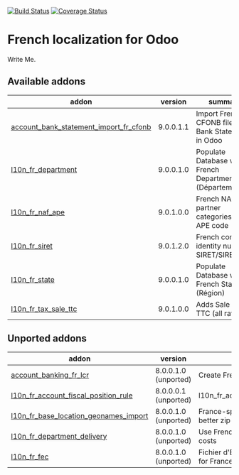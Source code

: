 [![Build Status](https://travis-ci.org/OCA/l10n-france.svg?branch=9.0)](https://travis-ci.org/OCA/l10n-france)
[![Coverage Status](https://coveralls.io/repos/OCA/l10n-france/badge.png?branch=9.0)](https://coveralls.io/r/OCA/l10n-france?branch=9.0)


French localization for Odoo
============================

Write Me. 

[//]: # (addons)
Available addons
----------------
addon | version | summary
--- | --- | ---
[account_bank_statement_import_fr_cfonb](account_bank_statement_import_fr_cfonb/) | 9.0.0.1.1 | Import French CFONB files as Bank Statements in Odoo
[l10n_fr_department](l10n_fr_department/) | 9.0.0.1.0 | Populate Database with French Departments (Départements)
[l10n_fr_naf_ape](l10n_fr_naf_ape/) | 9.0.1.0.0 | French NAF partner categories and APE code
[l10n_fr_siret](l10n_fr_siret/) | 9.0.1.2.0 | French company identity numbers SIRET/SIREN/NIC
[l10n_fr_state](l10n_fr_state/) | 9.0.0.1.0 | Populate Database with French States (Région)
[l10n_fr_tax_sale_ttc](l10n_fr_tax_sale_ttc/) | 9.0.1.0.0 | Adds Sale Tax TTC (all rates)

Unported addons
---------------
addon | version | summary
--- | --- | ---
[account_banking_fr_lcr](account_banking_fr_lcr/) | 8.0.0.1.0 (unported) | Create French LCR CFONB files
[l10n_fr_account_fiscal_position_rule](l10n_fr_account_fiscal_position_rule/) | 8.0.0.0.1 (unported) | l10n_fr_account_fiscal_position_rule
[l10n_fr_base_location_geonames_import](l10n_fr_base_location_geonames_import/) | 8.0.0.1.0 (unported) | France-specific tuning for import of better zip entries from Geonames
[l10n_fr_department_delivery](l10n_fr_department_delivery/) | 8.0.0.1.0 (unported) | Use French Departments in delivery costs
[l10n_fr_fec](l10n_fr_fec/) | 8.0.0.1.0 (unported) | Fichier d'Échange Informatisé (FEC) for France

[//]: # (end addons)
